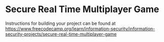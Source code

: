 # Secure Real Time Multiplayer Game

Instructions for building your project can be found at https://www.freecodecamp.org/learn/information-security/information-security-projects/secure-real-time-multiplayer-game

